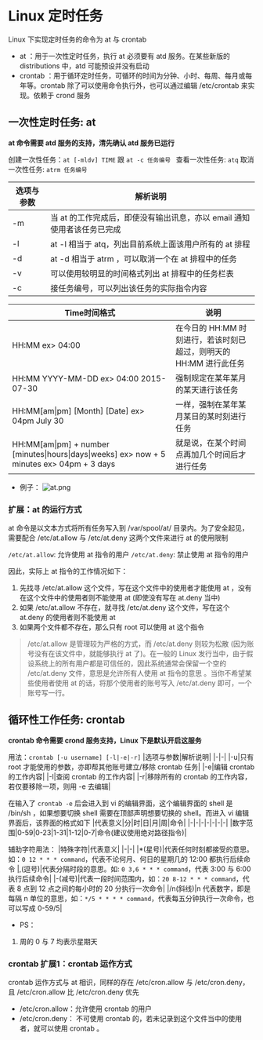 # Linux 定时任务
Linux 下实现定时任务的命令为 at 与 crontab
* at ：用于一次性定时任务，执行 at 必须要有 atd 服务。在某些新版的 distributions 中，atd 可能预设并没有启动
* crontab ：用于循环定时任务，可循环的时间为分钟、小时、每周、每月或每年等。crontab 除了可以使用命令执行外，也可以通过编辑 /etc/crontab 来实现。依赖于 crond 服务

## 一次性定时任务: at
**at 命令需要 atd 服务的支持，清先确认 atd 服务已运行**

创建一次性任务：`at [-mldv] TIME` 跟 `at -c 任务编号 `
查看一次性任务: `atq`
取消一次性任务: `atrm 任务编号`

|选项与参数|解析说明|
|-|-|
|-m|当 at 的工作完成后，即使没有输出讯息，亦以 email 通知使用者该任务已完成|
|-l|at -l 相当于 atq，列出目前系统上面该用户所有的 at 排程|
|-d|at -d 相当于 atrm ，可以取消一个在 at 排程中的任务|
|-v|可以使用较明显的时间格式列出 at 排程中的任务栏表|
|-c|接任务编号，可以列出该任务的实际指令内容|

|Time时间格式|说明|
|-|-|
|HH:MM ex> 04:00|在今日的 HH:MM 时刻进行，若该时刻已超过，则明天的 HH:MM 进行此任务|
|HH:MM YYYY-MM-DD ex> 04:00 2015-07-30|强制规定在某年某月的某天进行该任务|
|HH:MM[am\|pm] [Month] [Date] ex> 04pm July 30|一样，强制在某年某月某日的某时刻进行任务|
|HH:MM[am\|pm] + number [minutes\|hours\|days\|weeks] ex> now + 5 minutes ex> 04pm + 3 days|就是说，在某个时间点再加几个时间后才进行任务|

* 例子：
![at.png](https://i.loli.net/2021/07/14/tjZJvO1e8USiyQ7.png)

### 扩展：at 的运行方式
at 命令是以文本方式将所有任务写入到 /var/spool/at/ 目录内。为了安全起见，需要配合 /etc/at.allow 与 /etc/at.deny 这两个文件来进行 at 的使用限制

`/etc/at.allow`: 允许使用 at 指令的用户
`/etc/at.deny`: 禁止使用 at 指令的用户

因此，实际上 at 指令的工作情况如下：
1. 先找寻 /etc/at.allow 这个文件，写在这个文件中的使用者才能使用 at ，没有在这个文件中的使用者则不能使用 at (即使没有写在 at.deny 当中)
2. 如果 /etc/at.allow 不存在，就寻找 /etc/at.deny 这个文件，写在这个 at.deny 的使用者则不能使用 at 
3. 如果两个文件都不存在，那么只有 root 可以使用 at 这个指令

> /etc/at.allow 是管理较为严格的方式，而 /etc/at.deny 则较为松散 (因为账
号没有在该文件中，就能够执行 at 了)。在一般的 Linux 发行当中，由于假设系统上的所有用户都是可信任的，因此系统通常会保留一个空的 /etc/at.deny 文件，意思是允许所有人使用 at 指令的意思 。当你不希望某些使用者使用 at 的话，将那个使用者的账号写入 /etc/at.deny 即可，一个账号写一行。


## 循环性工作任务: crontab
**crontab 命令需要 crond 服务支持，Linux 下是默认开启这服务**

用法：`crontab [-u username] [-l|-e|-r]`
|选项与参数|解析说明|
|-|-|
|-u|只有 root 才能使用的参数，亦即帮其他账号建立/移除 crontab 任务|
|-e|编辑 crontab 的工作内容|
|-l|查阅 crontab 的工作内容|
|-r|移除所有的 crontab 的工作内容，若仅要移除一项，则用 -e 去编辑|

在输入了 `crontab -e` 后会进入到 vi 的编辑界面，这个编辑界面的 shell 是 /bin/sh ，如果想要切换 shell 需要在顶部声明想要切换的 shell。而进入 vi 编辑界面后，该界面的格式如下
|代表意义|分|时|日|月|周|命令|
|-|-|-|-|-|-|-|
|数字范围|0-59|0-23|1-31|1-12|0-7|命令(建议使用绝对路径指令)|

辅助字符用法：
|特殊字符|代表意义|
|-|-|
|*(星号)|代表任何时刻都接受的意思。如：`0 12 * * * command`，代表不论何月、何日的星期几的 12:00 都执行后续命令
|,(逗号)|代表分隔时段的意思。如: `0 3,6 * * * command`，代表 3:00 与 6:00 执行后续命令|
|-(减号)|代表一段时间范围内，如：`20 8-12 * * * command`，代表 8 点到 12 点之间的每小时的 20 分执行一次命令|
|/n(斜线)|n 代表数字，即是每隔 n 单位的意思，如：`*/5 * * * * command`，代表每五分钟执行一次命令，也可以写成 0-59/5|

* PS：
1. 周的 0 与 7 均表示星期天

### crontab 扩展1：crontab 运作方式
crontab 运作方式与 at 相识，同样的存在 /etc/cron.allow 与 /etc/cron.deny，且 /etc/cron.allow 比 /etc/cron.deny 优先

* /etc/cron.allow：允许使用 crontab 的用户
* /etc/cron.deny： 不可使用 crontab 的，若未记录到这个文件当中的使用者，就可以使用 crontab 。

